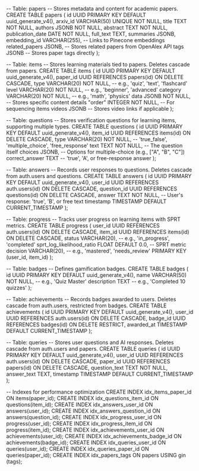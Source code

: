 -- Table: papers
-- Stores metadata and content for academic papers.
CREATE TABLE papers (
    id UUID PRIMARY KEY DEFAULT uuid_generate_v4(),
    arxiv_id VARCHAR(50) UNIQUE NOT NULL,
    title TEXT NOT NULL,
    authors JSONB NOT NULL,
    abstract TEXT NOT NULL,
    publication_date DATE NOT NULL,
    full_text TEXT,
    summaries JSONB,
    embedding_id VARCHAR(255),  -- Links to Pinecone embeddings
    related_papers JSONB,  -- Stores related papers from OpenAlex API
    tags JSONB  -- Stores paper tags directly
);

-- Table: items
-- Stores learning materials tied to papers. Deletes cascade from papers.
CREATE TABLE items (
    id UUID PRIMARY KEY DEFAULT uuid_generate_v4(),
    paper_id UUID REFERENCES papers(id) ON DELETE CASCADE,
    type VARCHAR(20) NOT NULL,  -- e.g., 'quiz', 'text', 'flashcard'
    level VARCHAR(20) NOT NULL,  -- e.g., 'beginner', 'advanced'
    category VARCHAR(20) NOT NULL,  -- e.g., 'math', 'physics'
    data JSONB NOT NULL,  -- Stores specific content details
    "order" INTEGER NOT NULL,  -- For sequencing items
    videos JSONB  -- Stores video links if applicable
);

-- Table: questions
-- Stores verification questions for learning items, supporting multiple types.
CREATE TABLE questions (
    id UUID PRIMARY KEY DEFAULT uuid_generate_v4(),
    item_id UUID REFERENCES items(id) ON DELETE CASCADE,
    type VARCHAR(20) NOT NULL,  -- 'true_false', 'multiple_choice', 'free_response'
    text TEXT NOT NULL,  -- The question itself
    choices JSONB,  -- Options for multiple-choice (e.g., ["A", "B", "C"])
    correct_answer TEXT  -- 'true', 'A', or free-response answer
);

-- Table: answers
-- Records user responses to questions. Deletes cascade from auth.users and questions.
CREATE TABLE answers (
    id UUID PRIMARY KEY DEFAULT uuid_generate_v4(),
    user_id UUID REFERENCES auth.users(id) ON DELETE CASCADE,
    question_id UUID REFERENCES questions(id) ON DELETE CASCADE,
    answer TEXT NOT NULL,  -- User's response: 'true', 'B', or free text
    timestamp TIMESTAMP DEFAULT CURRENT_TIMESTAMP
);

-- Table: progress
-- Tracks user progress on learning items with SPRT metrics.
CREATE TABLE progress (
    user_id UUID REFERENCES auth.users(id) ON DELETE CASCADE,
    item_id UUID REFERENCES items(id) ON DELETE CASCADE,
    status VARCHAR(20),  -- e.g., 'in_progress', 'completed'
    sprt_log_likelihood_ratio FLOAT DEFAULT 0.0,  -- SPRT metric
    decision VARCHAR(20),  -- e.g., 'mastered', 'needs_review'
    PRIMARY KEY (user_id, item_id)
);

-- Table: badges
-- Defines gamification badges.
CREATE TABLE badges (
    id UUID PRIMARY KEY DEFAULT uuid_generate_v4(),
    name VARCHAR(50) NOT NULL,  -- e.g., 'Quiz Master'
    description TEXT  -- e.g., 'Completed 10 quizzes'
);

-- Table: achievements
-- Records badges awarded to users. Deletes cascade from auth.users, restricted from badges.
CREATE TABLE achievements (
    id UUID PRIMARY KEY DEFAULT uuid_generate_v4(),
    user_id UUID REFERENCES auth.users(id) ON DELETE CASCADE,
    badge_id UUID REFERENCES badges(id) ON DELETE RESTRICT,
    awarded_at TIMESTAMP DEFAULT CURRENT_TIMESTAMP
);

-- Table: queries
-- Stores user questions and AI responses. Deletes cascade from auth.users and papers.
CREATE TABLE queries (
    id UUID PRIMARY KEY DEFAULT uuid_generate_v4(),
    user_id UUID REFERENCES auth.users(id) ON DELETE CASCADE,
    paper_id UUID REFERENCES papers(id) ON DELETE CASCADE,
    question_text TEXT NOT NULL,
    answer_text TEXT,
    timestamp TIMESTAMP DEFAULT CURRENT_TIMESTAMP
);

-- Indexes for performance optimization
CREATE INDEX idx_items_paper_id ON items(paper_id);
CREATE INDEX idx_questions_item_id ON questions(item_id);
CREATE INDEX idx_answers_user_id ON answers(user_id);
CREATE INDEX idx_answers_question_id ON answers(question_id);
CREATE INDEX idx_progress_user_id ON progress(user_id);
CREATE INDEX idx_progress_item_id ON progress(item_id);
CREATE INDEX idx_achievements_user_id ON achievements(user_id);
CREATE INDEX idx_achievements_badge_id ON achievements(badge_id);
CREATE INDEX idx_queries_user_id ON queries(user_id);
CREATE INDEX idx_queries_paper_id ON queries(paper_id);
CREATE INDEX idx_papers_tags ON papers USING gin (tags);